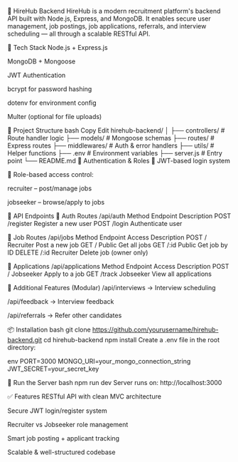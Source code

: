 🚀 HireHub Backend
HireHub is a modern recruitment platform's backend API built with Node.js, Express, and MongoDB. It enables secure user management, job postings, job applications, referrals, and interview scheduling — all through a scalable RESTful API.

🧰 Tech Stack
Node.js + Express.js

MongoDB + Mongoose

JWT Authentication

bcrypt for password hashing

dotenv for environment config

Multer (optional for file uploads)

📁 Project Structure
bash
Copy
Edit
hirehub-backend/
│
├── controllers/         # Route handler logic
├── models/              # Mongoose schemas
├── routes/              # Express routes
├── middlewares/         # Auth & error handlers
├── utils/               # Helper functions
├── .env                 # Environment variables
├── server.js            # Entry point
└── README.md
🔐 Authentication & Roles
🔑 JWT-based login system

🔐 Role-based access control:

recruiter – post/manage jobs

jobseeker – browse/apply to jobs

🔗 API Endpoints
🔸 Auth Routes /api/auth
Method	Endpoint	Description
POST	/register	Register a new user
POST	/login	Authenticate user

🔹 Job Routes /api/jobs
Method	Endpoint	Access	Description
POST	/	Recruiter	Post a new job
GET	/	Public	Get all jobs
GET	/:id	Public	Get job by ID
DELETE	/:id	Recruiter	Delete job (owner only)

🔸 Applications /api/applications
Method	Endpoint	Access	Description
POST	/	Jobseeker	Apply to a job
GET	/track	Jobseeker	View all applications

🧠 Additional Features (Modular)
/api/interviews → Interview scheduling

/api/feedback → Interview feedback

/api/referrals → Refer other candidates

📦 Installation
bash
git clone https://github.com/yourusername/hirehub-backend.git
cd hirehub-backend
npm install
Create a .env file in the root directory:

env
PORT=3000
MONGO_URI=your_mongo_connection_string
JWT_SECRET=your_secret_key

🚀 Run the Server
bash
npm run dev
Server runs on: http://localhost:3000

✅ Features
RESTful API with clean MVC architecture

Secure JWT login/register system

Recruiter vs Jobseeker role management

Smart job posting + applicant tracking

Scalable & well-structured codebase
